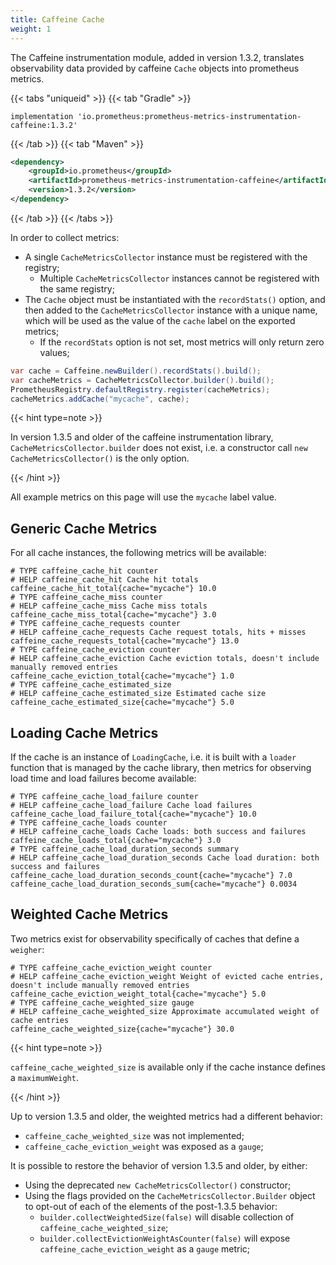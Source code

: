```yaml
---
title: Caffeine Cache
weight: 1
---
```


The Caffeine instrumentation module, added in version 1.3.2, translates observability data
provided by caffeine `Cache` objects into prometheus metrics.

{{< tabs "uniqueid" >}}
{{< tab "Gradle" >}}
```
implementation 'io.prometheus:prometheus-metrics-instrumentation-caffeine:1.3.2'
```
{{< /tab >}}
{{< tab "Maven" >}}
```xml
<dependency>
    <groupId>io.prometheus</groupId>
    <artifactId>prometheus-metrics-instrumentation-caffeine</artifactId>
    <version>1.3.2</version>
</dependency>
```
{{< /tab >}}
{{< /tabs >}}

In order to collect metrics:

 * A single `CacheMetricsCollector` instance must be registered with the registry;
   * Multiple `CacheMetricsCollector` instances cannot be registered with the same registry;
 * The `Cache` object must be instantiated with the `recordStats()` option, and then added to the
   `CacheMetricsCollector` instance with a unique name, which will be used as the value of the
   `cache` label on the exported metrics;
   * If the `recordStats` option is not set, most metrics will only return zero values;

```java
var cache = Caffeine.newBuilder().recordStats().build();
var cacheMetrics = CacheMetricsCollector.builder().build();
PrometheusRegistry.defaultRegistry.register(cacheMetrics);
cacheMetrics.addCache("mycache", cache);
```

{{< hint type=note >}}

In version 1.3.5 and older of the caffeine instrumentation library, `CacheMetricsCollector.builder`
does not exist, i.e. a constructor call `new CacheMetricsCollector()` is the only option.

{{< /hint >}}

All example metrics on this page will use the `mycache` label value.

Generic Cache Metrics
---------------------

For all cache instances, the following metrics will be available:

```
# TYPE caffeine_cache_hit counter
# HELP caffeine_cache_hit Cache hit totals
caffeine_cache_hit_total{cache="mycache"} 10.0
# TYPE caffeine_cache_miss counter
# HELP caffeine_cache_miss Cache miss totals
caffeine_cache_miss_total{cache="mycache"} 3.0
# TYPE caffeine_cache_requests counter
# HELP caffeine_cache_requests Cache request totals, hits + misses
caffeine_cache_requests_total{cache="mycache"} 13.0
# TYPE caffeine_cache_eviction counter
# HELP caffeine_cache_eviction Cache eviction totals, doesn't include manually removed entries
caffeine_cache_eviction_total{cache="mycache"} 1.0
# TYPE caffeine_cache_estimated_size
# HELP caffeine_cache_estimated_size Estimated cache size
caffeine_cache_estimated_size{cache="mycache"} 5.0
```

Loading Cache Metrics
---------------------

If the cache is an instance of `LoadingCache`, i.e. it is built with a `loader` function that is
managed by the cache library, then metrics for observing load time and load failures become
available:

```
# TYPE caffeine_cache_load_failure counter
# HELP caffeine_cache_load_failure Cache load failures
caffeine_cache_load_failure_total{cache="mycache"} 10.0
# TYPE caffeine_cache_loads counter
# HELP caffeine_cache_loads Cache loads: both success and failures
caffeine_cache_loads_total{cache="mycache"} 3.0
# TYPE caffeine_cache_load_duration_seconds summary
# HELP caffeine_cache_load_duration_seconds Cache load duration: both success and failures
caffeine_cache_load_duration_seconds_count{cache="mycache"} 7.0
caffeine_cache_load_duration_seconds_sum{cache="mycache"} 0.0034
```

Weighted Cache Metrics
----------------------

Two metrics exist for observability specifically of caches that define a `weigher`:

```
# TYPE caffeine_cache_eviction_weight counter
# HELP caffeine_cache_eviction_weight Weight of evicted cache entries, doesn't include manually removed entries
caffeine_cache_eviction_weight_total{cache="mycache"} 5.0
# TYPE caffeine_cache_weighted_size gauge
# HELP caffeine_cache_weighted_size Approximate accumulated weight of cache entries
caffeine_cache_weighted_size{cache="mycache"} 30.0
```

{{< hint type=note >}}

`caffeine_cache_weighted_size` is available only if the cache instance defines a `maximumWeight`.

{{< /hint >}}

Up to version 1.3.5 and older, the weighted metrics had a different behavior:

 * `caffeine_cache_weighted_size` was not implemented;
 * `caffeine_cache_eviction_weight` was exposed as a `gauge`;

It is possible to restore the behavior of version 1.3.5 and older, by either:

 * Using the deprecated `new CacheMetricsCollector()` constructor;
 * Using the flags provided on the `CacheMetricsCollector.Builder` object to opt-out of each of the
   elements of the post-1.3.5 behavior:
   * `builder.collectWeightedSize(false)` will disable collection of `caffeine_cache_weighted_size`;
   * `builder.collectEvictionWeightAsCounter(false)` will expose `caffeine_cache_eviction_weight` as
     a `gauge` metric;
